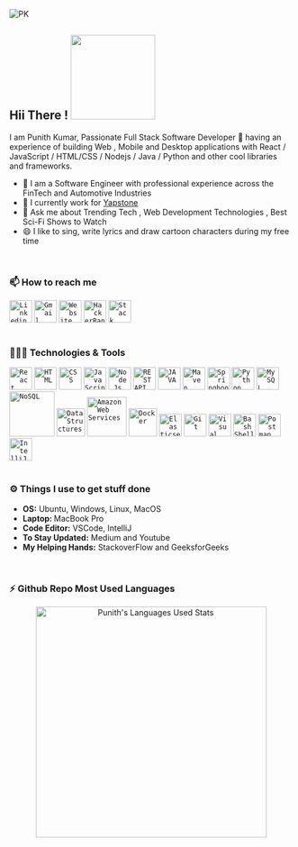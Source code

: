 ![PK](https://user-images.githubusercontent.com/82349074/167187893-25086b55-a68f-4c7b-9fa6-61a4f1950e1f.png)


## Hii There !  <img src="https://user-images.githubusercontent.com/60085587/106126179-11ab9680-6183-11eb-9059-8077bb11f3a9.gif" width="150">


I am Punith Kumar, Passionate Full Stack Software Developer 🚀 having an experience of building Web , Mobile and Desktop applications with React / JavaScript / HTML/CSS / Nodejs / Java / Python and other cool libraries and frameworks.

- 🔭 I am a Software Engineer with professional experience across the FinTech and Automotive Industries 
- 🌱 I currently work for [Yapstone](https://www.yapstone.com/) 
- 💬 Ask me about Trending Tech , Web Development Technologies , Best Sci-Fi Shows to Watch 
- 😄 I like to sing, write lyrics and draw cartoon characters during my free time
<br/>


### 📫 How to reach me
<code><a href="https://www.linkedin.com/in/punithkumarbs/"><img src="https://user-images.githubusercontent.com/60085587/106135088-766bee80-618d-11eb-9a86-cf9ca3ba565b.png" width="40" title="Linkedin"></a></code>
<code><a href="punithbds@gmail.com"><img src="https://user-images.githubusercontent.com/60085587/106135086-753ac180-618d-11eb-800b-25533f481237.png" width="40" title="Gmail"></a></code>
<code><a href="https://punithkumar-bs.github.io/portfolio/" target="_blank"><img src="https://user-images.githubusercontent.com/60085587/106135083-7370fe00-618d-11eb-898a-87f1d28fa8ed.png" width="40" title="Website"></a></code>
<code><a href="https://www.hackerrank.com/punithkumarbs"><img src="https://user-images.githubusercontent.com/82349074/167174496-5ebdd45b-6342-4e48-a657-e12106ac5eec.png" width="40" title="HackerRank"></a></code>
<code><a href="https://stackoverflow.com/users/15607368/punith-kumar"><img src="https://user-images.githubusercontent.com/82349074/167174810-3ee451b0-1392-4c72-bcfd-d725e7a82b86.png" width="40" title="Stack overflow"></a></code>
<br/>
<br/>

### 👨🏻‍💻 Technologies & Tools

<code><img src="https://user-images.githubusercontent.com/82349074/167175704-b8dca642-490a-4ccf-8bbb-aad2d7df7d96.png" width="40" title="React"></code>
<code><img src="https://user-images.githubusercontent.com/60085587/106137223-6b668d80-6190-11eb-9df9-92e4c198898f.png" width="40" title="HTML"></code>
<code><img src="https://user-images.githubusercontent.com/60085587/106137219-6acdf700-6190-11eb-9638-9da71ee972e9.png" width="40" title="CSS"></code>
<code><img src="https://user-images.githubusercontent.com/60085587/106137226-6c97ba80-6190-11eb-8136-81c77f5ac8bb.png" width="40" title="JavaScript"></code>
<code><img src="https://user-images.githubusercontent.com/60085587/106137229-6d305100-6190-11eb-8c74-3d9880e67a9d.png" width="40" title="Node.Js"></code>
<code><img src="https://user-images.githubusercontent.com/60085587/106137217-699cca00-6190-11eb-9c24-68e76ccb9376.png" width="40" title="REST API"></code>
<code><img src="https://user-images.githubusercontent.com/60085587/106137225-6bff2400-6190-11eb-82ad-995de87a749b.png" width="40" title="JAVA"></code>
<code><img src="https://user-images.githubusercontent.com/82349074/167176425-933f260e-87ef-4add-b789-524ab338c61f.png" width="40" title="Maven"></code>
<code><img src="https://user-images.githubusercontent.com/82349074/167176968-69246cd4-d32b-4947-846c-aedcae0d9fd4.png" width="40" title="Springboot"></code>
<code><img src="https://user-images.githubusercontent.com/60085587/106137230-6dc8e780-6190-11eb-96a6-e8b8a5d71d79.png" width="40" title="Python"></code>
<code><img src="https://user-images.githubusercontent.com/60085587/106137227-6c97ba80-6190-11eb-97c3-2c3b991b36df.png" width="40" title="MySQL"></code>
<code><img src="https://user-images.githubusercontent.com/82349074/167176172-cf7ff72c-7ecb-4e24-ad0b-b2c959a997c9.png" width="80" title="NoSQL"></code>
<code><img src="https://user-images.githubusercontent.com/60085587/106137220-6acdf700-6190-11eb-8786-47f53c73502a.png" width="50" title="Data Structures"></code>
<code><img src="https://user-images.githubusercontent.com/60085587/149359681-a9956f44-8c94-4440-a8c2-6efb9c396e81.png" width="70" title="Amazon Web Services"></code>
<code><img src="https://user-images.githubusercontent.com/82349074/167176745-8b172f64-8399-4898-b1c0-f02f69dbe571.png" width="50" title="Docker"></code>
<code><img src="https://user-images.githubusercontent.com/82349074/167177525-c993a4ee-29d4-461c-aad1-f7298a42db92.png" width="40" title="Elasticsearch"></code>
<code><img src="https://user-images.githubusercontent.com/60085587/106137222-6b668d80-6190-11eb-9a8e-afb462609d39.png" width="40" title="Git"></code>
<code><img src="https://user-images.githubusercontent.com/60085587/106137236-6efa1480-6190-11eb-89a0-e0e18efc6ac1.png" width="40" title="Visual Code Studio"></code>
<code><img height="40" src="https://img.icons8.com/color/48/000000/console.png" title="Bash Shell"></code>
<code><img src="https://user-images.githubusercontent.com/60085587/106141711-863c0080-6196-11eb-8ace-b4de3ab8a88e.png" width="40" title="Postman"></code>
<code><img src="https://user-images.githubusercontent.com/82349074/167177727-86597878-ee46-41aa-ba5c-76f66454b49a.png" width="40" title="IntelliJ"></code>
<br/>
<br/>


### ⚙️ Things I use to get stuff done

<ul>
    <li><b>OS:</b> Ubuntu, Windows, Linux, MacOS</li>
    <li><b>Laptop: </b> MacBook Pro</li>
    <li><b>Code Editor:</b> VSCode, IntelliJ</li>
    <li><b>To Stay Updated:</b> Medium and Youtube</li>
    <li><b>My Helping Hands:</b> StackoverFlow and GeeksforGeeks</li>
</ul>
<br/>

### ⚡ Github Repo Most Used Languages

<a href="https://github.com/punithkumar-bs">
  <!-- <img align="center" src="https://github-readme-stats.vercel.app/api?username=punithkumar-bs&show_icons=true&theme=tokyonight" alt="Punith's GitHub Stats" /> -->
  <p align="center"><img  src="https://github-readme-stats.vercel.app/api/top-langs/?username=punithkumar-bs&layout=compact&theme=tokyonight" alt="Punith's Languages Used Stats" width="410" /></p>
</a>

 
